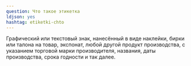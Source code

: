 ```yaml
---
question: Что такое этикетка
ldjson: yes
hashtag: etiketki-chto
---
```


Графический или текстовый знак, нанесённый в виде наклейки, бирки или талона на товар, экспонат, любой другой продукт производства, с указанием торговой марки производителя, названия, даты производства, срока годности и так далее.